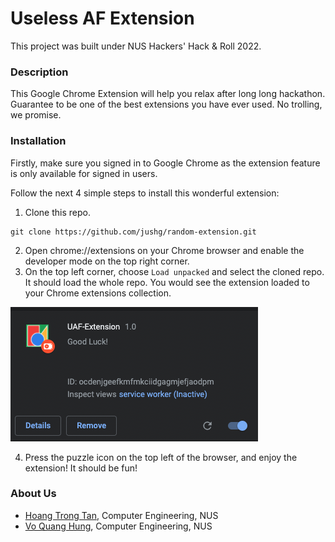 # Useless AF Extension
This project was built under NUS Hackers' Hack & Roll 2022. 

### Description
This Google Chrome Extension will help you relax after long long hackathon.
Guarantee to be one of the best extensions you have ever used. No trolling, we promise.

### Installation
Firstly, make sure you signed in to Google Chrome as the extension feature is only available for signed in users.

Follow the next 4 simple steps to install this wonderful extension:
1. Clone this repo.
```
git clone https://github.com/jushg/random-extension.git
```
2. Open chrome://extensions on your Chrome browser and enable the developer mode on the top right corner.
3. On the top left corner, choose `Load unpacked` and select the cloned repo. It should load the whole repo. You would see the extension loaded to your Chrome extensions collection.

![Chrome Extension](./images/extension.png)

4. Press the puzzle icon on the top left of the browser, and enjoy the extension! It should be fun!

### About Us
- [Hoang Trong Tan](https://github.com/jushg), Computer Engineering, NUS
- [Vo Quang Hung](https://github.com/hungvo0603), Computer Engineering, NUS

